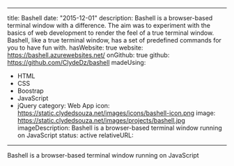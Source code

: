 ---
title: Bashell
date: "2015-12-01"
description: Bashell is a browser-based terminal window with a difference. The aim
  was to experiment with the basics of web development to render the feel of a true
  terminal window. Bashell, like a true terminal window, has a set of predefined commands
  for you to have fun with.
hasWebsite: true
website: https://bashell.azurewebsites.net/
onGithub: true
github: https://github.com/ClydeDz/bashell
madeUsing:
- HTML
- CSS
- Boostrap
- JavaScript
- jQuery
category: Web App
icon: https://static.clydedsouza.net/images/icons/bashell-icon.png
image: https://static.clydedsouza.net/images/projects/bashell.jpg
imageDescription: Bashell is a browser-based terminal window running on JavaScript
status: active
relativeURL: 

----

Bashell is a browser-based terminal window running on JavaScript


